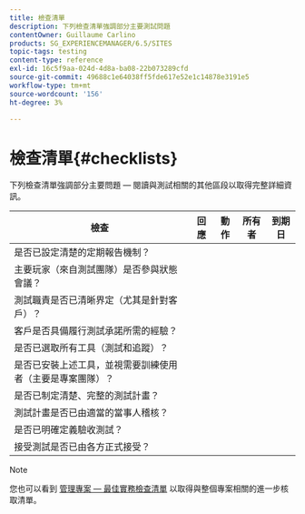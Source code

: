 ```yaml
---
title: 檢查清單
description: 下列檢查清單強調部分主要測試問題
contentOwner: Guillaume Carlino
products: SG_EXPERIENCEMANAGER/6.5/SITES
topic-tags: testing
content-type: reference
exl-id: 16c5f9aa-024d-4d8a-ba08-22b073289cfd
source-git-commit: 49688c1e64038ff5fde617e52e1c14878e3191e5
workflow-type: tm+mt
source-wordcount: '156'
ht-degree: 3%

---
```


# 檢查清單{#checklists}

下列檢查清單強調部分主要問題 — 閱讀與測試相關的其他區段以取得完整詳細資訊。

| 檢查 | 回應 | 動作 | 所有者 | 到期日 |
|---|---|---|---|---|
| 是否已設定清楚的定期報告機制？ |  |  |  |  |
| 主要玩家（來自測試團隊）是否參與狀態會議？ |  |  |  |  |
| 測試職責是否已清晰界定（尤其是針對客戶）？ |  |  |  |  |
| 客戶是否具備履行測試承諾所需的經驗？ |  |  |  |  |
| 是否已選取所有工具（測試和追蹤）？ |  |  |  |  |
| 是否已安裝上述工具，並視需要訓練使用者（主要是專案團隊）？ |  |  |  |  |
| 是否已制定清楚、完整的測試計畫？ |  |  |  |  |
| 測試計畫是否已由適當的當事人稽核？ |  |  |  |  |
| 是否已明確定義驗收測試？ |  |  |  |  |
| 接受測試是否已由各方正式接受？ |  |  |  |  |

>[!NOTE]
>
>您也可以看到 [管理專案 — 最佳實務檢查清單](/help/managing/best-practices.md) 以取得與整個專案相關的進一步核取清單。
